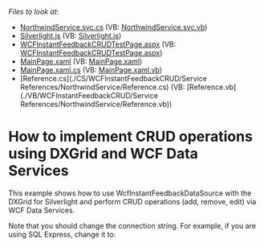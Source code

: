 <!-- default file list -->
*Files to look at*:

* [NorthwindService.svc.cs](./CS/WCFInstantFeedbackCRUD.Web/NorthwindService.svc.cs) (VB: [NorthwindService.svc.vb](./VB/WCFInstantFeedbackCRUD.Web/NorthwindService.svc.vb))
* [Silverlight.js](./CS/WCFInstantFeedbackCRUD.Web/Silverlight.js) (VB: [Silverlight.js](./VB/WCFInstantFeedbackCRUD.Web/Silverlight.js))
* [WCFInstantFeedbackCRUDTestPage.aspx](./CS/WCFInstantFeedbackCRUD.Web/WCFInstantFeedbackCRUDTestPage.aspx) (VB: [WCFInstantFeedbackCRUDTestPage.aspx](./VB/WCFInstantFeedbackCRUD.Web/WCFInstantFeedbackCRUDTestPage.aspx))
* [MainPage.xaml](./CS/WCFInstantFeedbackCRUD/MainPage.xaml) (VB: [MainPage.xaml](./VB/WCFInstantFeedbackCRUD/MainPage.xaml))
* [MainPage.xaml.cs](./CS/WCFInstantFeedbackCRUD/MainPage.xaml.cs) (VB: [MainPage.xaml.vb](./VB/WCFInstantFeedbackCRUD/MainPage.xaml.vb))
* [Reference.cs](./CS/WCFInstantFeedbackCRUD/Service References/NorthwindService/Reference.cs) (VB: [Reference.vb](./VB/WCFInstantFeedbackCRUD/Service References/NorthwindService/Reference.vb))
<!-- default file list end -->
# How to implement CRUD operations using DXGrid and WCF Data Services


<p>This example shows how to use WcfInstantFeedbackDataSource with the DXGrid for Silverlight and perform CRUD operations (add, remove, edit) via WCF Data Services.</p><p>Note that you should change the connection string. For example, if you are using SQL Express, change it to:<br />
<connectionStrings></p><p>    <add name="NorthwindEntities" connectionString="metadata=res://*/NWModel.csdl|res://*/NWModel.ssdl|res://*/NWModel.msl;provider=System.Data.SqlClient;provider connection string="Data Source=.\SQLEXPRESS;AttachDbFilename=|DataDirectory|\Northwind.mdf;Integrated Security=True;User Instance=True" providerName="System.Data.EntityClient" /></p><p></connectionStrings></p><br />


<br/>


